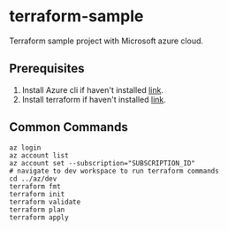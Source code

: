 # terraform-sample
Terraform sample project with Microsoft azure cloud.

## Prerequisites
1. Install Azure cli if haven't installed [link](https://learn.microsoft.com/en-us/cli/azure/install-azure-cli-windows?tabs=azure-cli).
1. Install terraform if haven't installed [link](https://developer.hashicorp.com/terraform/tutorials/aws-get-started/install-cli).
## Common Commands
``` poweshell
az login
az account list
az account set --subscription="SUBSCRIPTION_ID"
# navigate to dev workspace to run terraform commands
cd ../az/dev
terraform fmt
terraform init
terraform validate
terraform plan
terraform apply

```
